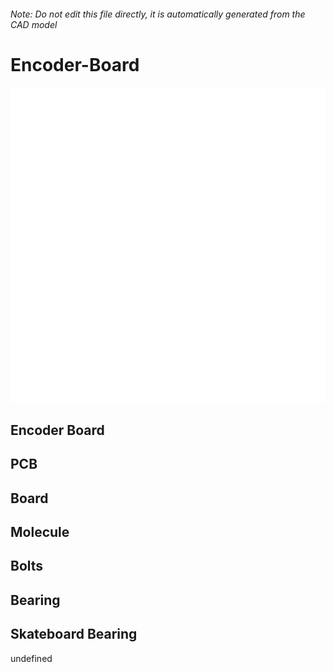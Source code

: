 ###### Note: Do not edit this file directly, it is automatically generated from the CAD model

# Encoder-Board

![](/project.svg)

## Encoder Board


## PCB


## Board


## Molecule


## Bolts


## Bearing


## Skateboard Bearing


undefined


